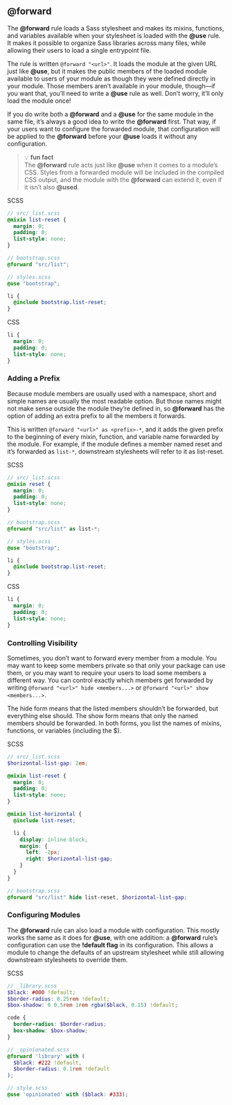## @forward

The **@forward** rule loads a Sass stylesheet and makes its mixins, functions, and variables available when your stylesheet is loaded with the **@use** rule. It makes it possible to organize Sass libraries across many files, while allowing their users to load a single entrypoint file.

The rule is written `@forward "<url>"`. It loads the module at the given URL just like **@use**, but it makes the public members of the loaded module available to users of your module as though they were defined directly in your module. Those members aren’t available in your module, though—if you want that, you’ll need to write a **@use** rule as well. Don’t worry, it’ll only load the module once!

If you do write both a **@forward** and a **@use** for the same module in the same file, it’s always a good idea to write the **@forward** first. That way, if your users want to configure the forwarded module, that configuration will be applied to the **@forward** before your **@use** loads it without any configuration.

> 💡 **fun fact**<br>
> The **@forward** rule acts just like **@use** when it comes to a module’s CSS. Styles from a forwarded module will be included in the compiled CSS output, and the module with the **@forward** can extend it, even if it isn’t also **@used**.


SCSS
```scss
// src/_list.scss
@mixin list-reset {
  margin: 0;
  padding: 0;
  list-style: none;
}
```

```scss
// bootstrap.scss
@forward "src/list";
```

```scss
// styles.scss
@use "bootstrap";

li {
  @include bootstrap.list-reset;
}
```

CSS
```css
li {
  margin: 0;
  padding: 0;
  list-style: none;
}
```

### Adding a Prefix

Because module members are usually used with a namespace, short and simple names are usually the most readable option. But those names might not make sense outside the module they’re defined in, so **@forward** has the option of adding an extra prefix to all the members it forwards.

This is written `@forward "<url>" as <prefix>-*`, and it adds the given prefix to the beginning of every mixin, function, and variable name forwarded by the module. For example, if the module defines a member named reset and it’s forwarded as `list-*`, downstream stylesheets will refer to it as list-reset.


SCSS
```scss
// src/_list.scss
@mixin reset {
  margin: 0;
  padding: 0;
  list-style: none;
}
```

```scss
// bootstrap.scss
@forward "src/list" as list-*;
```

```scss
// styles.scss
@use "bootstrap";

li {
  @include bootstrap.list-reset;
}
```


CSS
```css
li {
  margin: 0;
  padding: 0;
  list-style: none;
}
```


### Controlling Visibility

Sometimes, you don’t want to forward every member from a module. You may want to keep some members private so that only your package can use them, or you may want to require your users to load some members a different way. You can control exactly which members get forwarded by writing `@forward "<url>" hide <members...>` or `@forward "<url>" show <members...>`.

The hide form means that the listed members shouldn’t be forwarded, but everything else should. The show form means that only the named members should be forwarded. In both forms, you list the names of mixins, functions, or variables (including the $).


SCSS
```scss
// src/_list.scss
$horizontal-list-gap: 2em;

@mixin list-reset {
  margin: 0;
  padding: 0;
  list-style: none;
}

@mixin list-horizontal {
  @include list-reset;

  li {
    display: inline-block;
    margin: {
      left: -2px;
      right: $horizontal-list-gap;
    }
  }
}
```

```scss
// bootstrap.scss
@forward "src/list" hide list-reset, $horizontal-list-gap;
```

### Configuring Modules

The **@forward** rule can also load a module with configuration. This mostly works the same as it does for **@use**, with one addition: a **@forward** rule’s configuration can use the **!default flag** in its configuration. This allows a module to change the defaults of an upstream stylesheet while still allowing downstream stylesheets to override them.

SCSS
```scss
// _library.scss
$black: #000 !default;
$border-radius: 0.25rem !default;
$box-shadow: 0 0.5rem 1rem rgba($black, 0.15) !default;

code {
  border-radius: $border-radius;
  box-shadow: $box-shadow;
}
```

```scss
// _opinionated.scss
@forward 'library' with (
  $black: #222 !default,
  $border-radius: 0.1rem !default
);
```

```scss
// style.scss
@use 'opinionated' with ($black: #333);
```